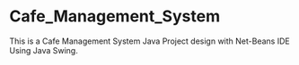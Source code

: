 # Cafe_Management_System
This is a Cafe Management System Java Project design with Net-Beans IDE Using Java Swing.
